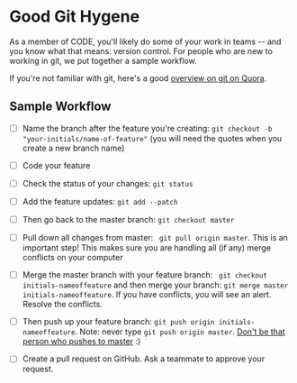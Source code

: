 # Good Git Hygene
As a member of CODE, you'll likely do some of your work in teams -- and you know what that means: version control. For people who are new to working in git, we put together a sample workflow.

If you're not familiar with git, here's a good [overview on git on Quora](https://www.quora.com/What-is-git-and-why-should-I-use-it).

## Sample Workflow

- [ ] Name the branch after the feature you're creating:
`git checkout -b "your-initials/name-of-feature"` (you will need the quotes when you create a new branch name)

- [ ] Code your feature

- [ ] Check the status of your changes:
`git status`

- [ ] Add the feature updates:
`git add --patch`

- [ ] Then go back to the master branch:
`git checkout master`

- [ ] Pull down all changes from master:
` git pull origin master`. This is an important step! This makes sure you are handling all (if any) merge conflicts on your computer

- [ ] Merge the master branch with your feature branch:
` git checkout initials-nameoffeature` and then merge your branch: `git merge master initials-nameoffeature`. If you have conflicts, you will see an alert. Resolve the conflicts.

- [ ] Then push up your feature branch:
`git push origin initials-nameoffeature`. Note: never type `git push origin master`. [Don't be that person who pushes to master](https://8thlight.com/blog/sandro-padin/2015/06/08/help-i-just-force-pushed-to-master.html) :) 

- [ ] Create a pull request on GitHub. Ask a teammate to approve your request.
